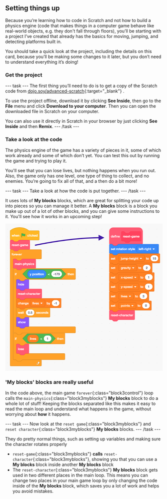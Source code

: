 ## Setting things up

Because you’re learning how to code in Scratch and not how to build a physics engine (code that makes things in a computer game behave like real-world objects, e.g. they don't fall through floors), you’ll be starting with a project I’ve created that already has the basics for moving, jumping, and detecting platforms built in.

You should take a quick look at the project, including the details on this card, because you’ll be making some changes to it later, but you don’t need to understand everything it’s doing!

### Get the project

\--- task \--- The first thing you’ll need to do is to get a copy of the Scratch code from [dojo.soy/advanced-scratch](http://dojo.soy/advanced-scratch){:target="_blank"} .

To use the project offline, download it by clicking **See Inside**, then go to the **File** menu and click **Download to your computer**. Then you can open the downloaded file in Scratch on your computer.

You can also use it directly in Scratch in your browser by just clicking **See Inside** and then **Remix**. \--- /task \---

### Take a look at the code

The physics engine of the game has a variety of pieces in it, some of which work already and some of which don’t yet. You can test this out by running the game and trying to play it.

You'll see that you can lose lives, but nothing happens when you run out. Also, the game only has one level, one type of thing to collect, and no enemies. You’re going to fix all of that, and a then do a bit more!

\--- task \--- Take a look at how the code is put together. \--- /task \---

It uses lots of **My blocks** blocks, which are great for splitting your code up into pieces so you can manage it better. A **My blocks** block is a block you make up out of a lot of other blocks, and you can give some instructions to it. You'll see how it works in an upcoming step!

![](images/setup2and3.png)

### 'My blocks' blocks are really useful

In the code above, the main game `forever`{:class="block3control"} loop calls the `main-physics`{:class="block3myblocks"} **My blocks** block to do a whole lot of stuff! Keeping the blocks separated like this makes it easy to read the main loop and understand what happens in the game, without worrying about **how** it happens.

\--- task \--- Now look at the `reset game`{:class="block3myblocks"} and `reset character`{:class="block3myblocks"} **My blocks** blocks. \--- /task \---

They do pretty normal things, such as setting up variables and making sure the character rotates properly

- `reset-game`{:class="block3myblocks"} **calls** `reset-character`{:class="block3myblocks"}, showing you that you can use a **My blocks** block inside another **My blocks** block
- The `reset-character`{:class="block3myblocks"} **My blocks** block gets used in two different places in the main loop. This means you can change two places in your main game loop by only changing the code inside of the **My blocks** block, which saves you a lot of work and helps you avoid mistakes.